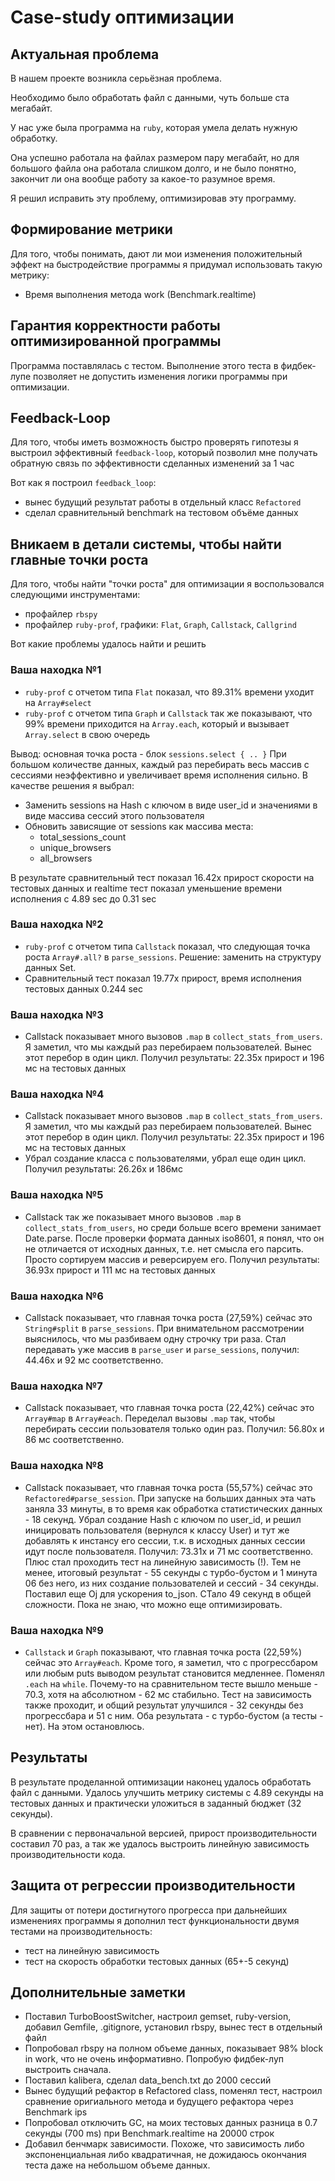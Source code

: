 # Case-study оптимизации

## Актуальная проблема
В нашем проекте возникла серьёзная проблема.

Необходимо было обработать файл с данными, чуть больше ста мегабайт.

У нас уже была программа на `ruby`, которая умела делать нужную обработку.

Она успешно работала на файлах размером пару мегабайт, но для большого файла она работала слишком долго, и не было понятно, закончит ли она вообще работу за какое-то разумное время.

Я решил исправить эту проблему, оптимизировав эту программу.

## Формирование метрики
Для того, чтобы понимать, дают ли мои изменения положительный эффект на быстродействие программы я придумал использовать такую метрику: 
  - Время выполнения метода work (Benchmark.realtime)

## Гарантия корректности работы оптимизированной программы
Программа поставлялась с тестом. Выполнение этого теста в фидбек-лупе позволяет не допустить изменения логики программы при оптимизации.

## Feedback-Loop
Для того, чтобы иметь возможность быстро проверять гипотезы я выстроил эффективный `feedback-loop`, который позволил мне получать обратную связь по эффективности сделанных изменений за 1 час

Вот как я построил `feedback_loop`: 
  - вынес будущий результат работы в отдельный класс `Refactored`
  - сделал сравнительный benchmark на тестовом объёме данных

## Вникаем в детали системы, чтобы найти главные точки роста
Для того, чтобы найти "точки роста" для оптимизации я воспользовался следующими инструментами:
  - профайлер `rbspy`
  - профайлер `ruby-prof`, графики: `Flat`, `Graph`, `Callstack`, `Callgrind`

Вот какие проблемы удалось найти и решить

### Ваша находка №1
- `ruby-prof` с отчетом типа `Flat` показал, что  89.31% времени уходит на `Array#select`
- `ruby-prof` с отчетом типа `Graph` и `Callstack` так же показывают, что 99% времени приходится на `Array.each`, который и вызывает `Array.select` в свою очередь

Вывод: основная точка роста - блок `sessions.select { .. }`
При большом количестве данных, каждый раз перебирать весь массив с сессиями неэффективно и увеличивает время исполнения сильно. В качестве решения я выбрал:
 - Заменить sessions на Hash с ключом в виде user_id и значениями в виде массива сессий этого пользователя
 - Обновить зависящие от sessions как массива места: 
   - total_sessions_count
   - unique_browsers
   - all_browsers

В результате сравнительный тест показал 16.42x прирост скорости на тестовых данных и realtime тест показал уменьшение времени исполнения с 4.89 sec до 0.31 sec

### Ваша находка №2
- `ruby-prof` с отчетом типа `Callstack` показал, что следующая точка роста `Array#.all?` в `parse_sessions`. Решение: заменить на структуру данных Set. 
- Сравнительный тест показал 19.77x прирост, время исполнения тестовых данных 0.244 sec

### Ваша находка №3
- Callstack показывает много вызовов `.map` в `collect_stats_from_users`. Я заметил, что мы каждый раз перебираем пользователей. Вынес этот перебор в один цикл.
Получил результаты: 22.35x прирост и 196 мс на тестовых данных

### Ваша находка №4
- Callstack показывает много вызовов `.map` в `collect_stats_from_users`. Я заметил, что мы каждый раз перебираем пользователей. Вынес этот перебор в один цикл.
Получил результаты: 22.35x прирост и 196 мс на тестовых данных
- Убрал создание класса с пользователями, убрал еще один цикл. Получил результаты: 26.26x и 186мс

### Ваша находка №5
- Callstack так же показывает много вызовов `.map` в `collect_stats_from_users`, но среди больше всего времени занимает Date.parse. После проверки формата данных iso8601, я понял, что он не отличается от исходных данных, т.е. нет смысла его парсить. Просто сортируем массив и реверсируем его.
Получил результаты: 36.93x прирост и 111 мс на тестовых данных

### Ваша находка №6
- Callstack показывает, что главная точка роста (27,59%) сейчас это `String#split` в `parse_sessions`. При внимательном рассмотрении выяснилось, что мы разбиваем одну строчку три раза. Стал передавать уже массив в `parse_user` и `parse_sessions`, получил: 44.46x и 92 мс соответственно.

### Ваша находка №7
- Callstack показывает, что главная точка роста (22,42%) сейчас это `Array#map` в `Array#each`. Переделал вызовы `.map` так, чтобы перебирать сессии пользователя только один раз. Получил: 56.80x и 86 мс соответственно.

### Ваша находка №8
- Callstack показывает, что главная точка роста (55,57%) сейчас это `Refactored#parse_session`. При запуске на больших данных эта чать заняла 33 минуты, в то время как обработка статистических данных - 18 секунд. Убрал создание Hash с ключом по user_id, и решил иницировать пользователя (вернулся к классу User) и тут же добавлять к инстансу его сессии, т.к. в исходных данных сессии идут после пользователя. Получил: 73.31x и 71 мс соответственно. Плюс стал проходить тест на линейную зависимость (!). Тем не менее, итоговый результат - 55 секунды с турбо-бустом и 1 минута 06 без него, из них создание пользователей и сессий - 34 секунды. Поставил еще Oj для ускорения to_json. СТало 49 секунд в общей сложности. Пока не знаю, что можно еще оптимизировать.

### Ваша находка №9
- `Callstack` и `Graph` показывают, что главная точка роста (22,59%) сейчас это `Array#each`. Кроме того, я заметил, что с прогрессбаром или любым puts выводом результат становится медленнее. Поменял `.each` на `while`. Почему-то на сравнительном тесте вышло меньше - 70.3, хотя на абсолютном - 62 мс стабильно. Тест на зависимость также проходит, и общий результат улучшился - 32 секунды без прогрессбара и 51 с ним. Оба результата - с турбо-бустом (а тесты - нет). На этом остановлюсь.

## Результаты
В результате проделанной оптимизации наконец удалось обработать файл с данными.
Удалось улучшить метрику системы с 4.89 секунды на тестовых данных и практически уложиться в заданный бюджет (32 секунды).

В сравнении с первоначальной версией, прирост производительности составил 70 раз, а так же удалось выстроить линейную зависимость производительности кода. 

## Защита от регрессии производительности
Для защиты от потери достигнутого прогресса при дальнейших изменениях программы я дополнил тест функциональности двумя тестами на производительность:
- тест на линейную зависимость
- тест на скорость обработки тестовых данных (65+-5 секунд)

## Дополнительные заметки
- Поставил TurboBoostSwitcher, настроил gemset, ruby-version, добавил Gemfile, .gitignore, установил rbspy, вынес тест в отдельный файл
- Попробовал rbspy на полном объеме данных, показывает 98% block in work, что не очень информативно. Попробую фидбек-луп выстроить сначала.
- Поставил kalibera, сделал data_bench.txt до 2000 сессий
- Вынес будущий рефактор в Refactored class, поменял тест, настроил сравнение оригиального метода и будущего рефактора через Benchmark ips
- Попробовал отключить GC, на моих тестовых данных разница в 0.7 секунды (700 ms) при Benchmark.realtime на 20000 строк
- Добавил бенчмарк зависимости. Похоже, что зависимость либо экспоненциальная либо квадратичная, не дожидаюсь окончания теста даже на небольшом объеме данных.

